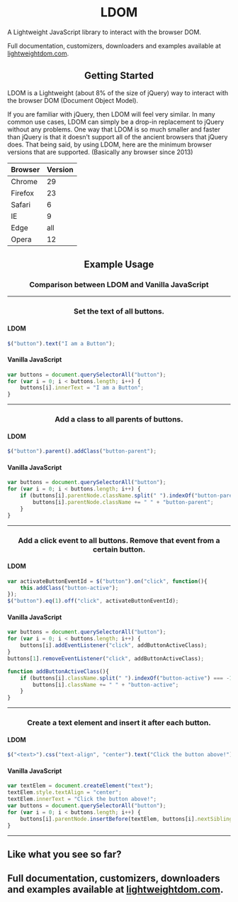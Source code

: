 <h1 align="center">LDOM</h1>

A Lightweight JavaScript library to interact with the browser DOM.

Full documentation, customizers, downloaders and examples available at [lightweightdom.com](http://lightweightdom.com).

<h2 align="center">Getting Started</h2>

LDOM is a Lightweight (about 8% of the size of jQuery) way to interact with the browser DOM (Document Object Model).

If you are familiar with jQuery, then LDOM will feel very similar. In many common use cases, LDOM can simply be a drop-in replacement to jQuery without any problems. One way that LDOM is so much smaller and faster than jQuery is that it doesn't support all of the ancient browsers that jQuery does. That being said, by using LDOM, here are the minimum browser versions that are supported. (Basically any browser since 2013)

| Browser | Version |
|---------|---------|
| Chrome  | 29      |
| Firefox | 23      |
| Safari  | 6       |
| IE      | 9       |
| Edge    | all     |
| Opera   | 12      |

<h2 align="center">Example Usage</h2>
<h3 align="center">Comparison between LDOM and Vanilla JavaScript</h3>

---

<h3 align="center">Set the text of all buttons.</h3>

#### LDOM
```js
$("button").text("I am a Button");
```
#### Vanilla JavaScript
```js
var buttons = document.querySelectorAll("button");
for (var i = 0; i < buttons.length; i++) {
	buttons[i].innerText = "I am a Button";	
}
```
---

<h3 align="center">Add a class to all parents of buttons.</h3>

#### LDOM
```js
$("button").parent().addClass("button-parent");
```
#### Vanilla JavaScript
```js
var buttons = document.querySelectorAll("button");
for (var i = 0; i < buttons.length; i++) {
	if (buttons[i].parentNode.className.split(" ").indexOf("button-parent") === -1) {
		buttons[i].parentNode.className += " " + "button-parent";	
	}
}
```
---

<h3 align="center">Add a click event to all buttons. Remove that event from a certain button.</h3>

#### LDOM
```js
var activateButtonEventId = $("button").on("click", function(){
	this.addClass("button-active");	
});
$("button").eq(1).off("click", activateButtonEventId);
```
#### Vanilla JavaScript
```js
var buttons = document.querySelectorAll("button");
for (var i = 0; i < buttons.length; i++) {
	buttons[i].addEventListener("click", addButtonActiveClass);
}
buttons[1].removeEventListener("click", addButtonActiveClass);

function addButtonActiveClass(){
	if (buttons[i].className.split(" ").indexOf("button-active") === -1) {
		buttons[i].className += " " + "button-active";	
	}
}
```
---


<h3 align="center">Create a text element and insert it after each button.</h3>

#### LDOM
```js
$("<text>").css("text-align", "center").text("Click the button above!").insertAfter($("button"));
```
#### Vanilla JavaScript
```js
var textElem = document.createElement("text");
textElem.style.textAlign = "center";
textElem.innerText = "Click the button above!";
var buttons = document.querySelectorAll("button");
for (var i = 0; i < buttons.length; i++) {
	buttons[i].parentNode.insertBefore(textElem, buttons[i].nextSibling);
}
```
---

## Like what you see so far?
## Full documentation, customizers, downloaders and examples available at [lightweightdom.com](http://lightweightdom.com).
